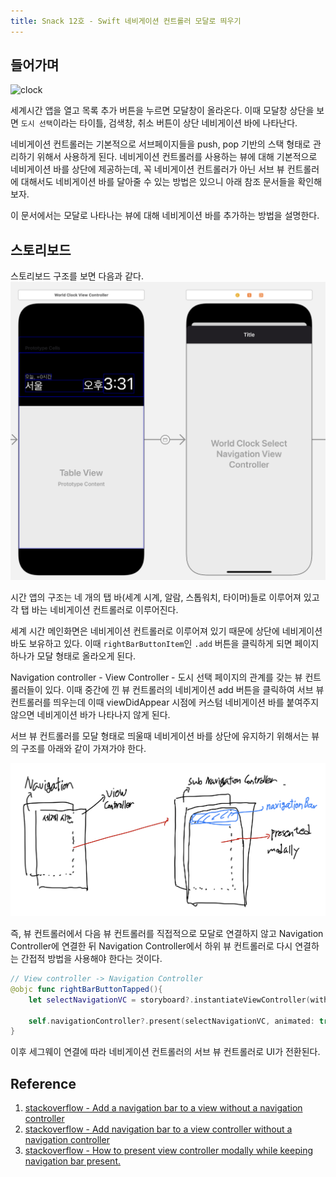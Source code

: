 ```yaml
---
title: Snack 12호 - Swift 네비게이션 컨트롤러 모달로 띄우기
---
```


## 들어가며

![clock](../.vuepress/assets/snack/clock.gif)

세계시간 앱을 열고 목록 추가 버튼을 누르면 모달창이 올라온다. 이때 모달창 상단을 보면 `도시 선택`이라는 타이틀, 검색창, 취소 버튼이 상단 네비게이션 바에 나타난다.

네비게이션 컨트롤러는 기본적으로 서브페이지들을 push, pop 기반의 스택 형태로 관리하기 위해서 사용하게 된다. 네비게이션 컨트롤러를 사용하는 뷰에 대해 기본적으로 네비게이션 바를 상단에 제공하는데, 꼭 네비게이션 컨트롤러가 아닌 서브 뷰 컨트롤러에 대해서도 네비게이션 바를 달아줄 수 있는 방법은 있으니 아래 참조 문서들을 확인해보자.

이 문서에서는 모달로 나타나는 뷰에 대해 네비게이션 바를 추가하는 방법을 설명한다.

## 스토리보드

스토리보드 구조를 보면 다음과 같다.
![clock-story](../.vuepress/assets/snack/clock-story.png)

시간 앱의 구조는 네 개의 탭 바(세계 시계, 알람, 스톱워치, 타이머)들로 이루어져 있고 각 탭 바는 네비게이션 컨트롤러로 이루어진다.

세계 시간 메인화면은 네비게이션 컨트롤러로 이루어져 있기 때문에 상단에 네비게이션 바도 보유하고 있다. 이때 `rightBarButtonItem`인 `.add` 버튼을 클릭하게 되면 페이지 하나가 모달 형태로 올라오게 된다.

Navigation controller - View Controller - 도시 선택 페이지의 관계를 갖는 뷰 컨트롤러들이 있다. 이때 중간에 낀 뷰 컨트롤러의 네비게이션 add 버튼을 클릭하여 서브 뷰 컨트롤러를 띄우는데 이때 viewDidAppear 시점에 커스텀 네비게이션 바를 붙여주지 않으면 네비게이션 바가 나타나지 않게 된다.

서브 뷰 컨트롤러를 모달 형태로 띄울때 네비게이션 바를 상단에 유지하기 위해서는 뷰의 구조를 아래와 같이 가져가야 한다.

![navigation](../.vuepress/assets/snack/navigation.jpg)

즉, 뷰 컨트롤러에서 다음 뷰 컨트롤러를 직접적으로 모달로 연결하지 않고 Navigation Controller에 연결한 뒤 Navigation Controller에서 하위 뷰 컨트롤러로 다시 연결하는 간접적 방법을 사용해야 한다는 것이다.

```swift
// View controller -> Navigation Controller
@objc func rightBarButtonTapped(){
    let selectNavigationVC = storyboard?.instantiateViewController(withIdentifier: "WorldClockSelectNavigationController") as! WorldClockSelectNavigationViewController

    self.navigationController?.present(selectNavigationVC, animated: true)
}
```

이후 세그웨이 연결에 따라 네비게이션 컨트롤러의 서브 뷰 컨트롤러로 UI가 전환된다.

## Reference

1. [stackoverflow - Add a navigation bar to a view without a navigation controller](https://stackoverflow.com/questions/23859785/add-a-navigation-bar-to-a-view-without-a-navigation-controller)
2. [stackoverflow - Add navigation bar to a view controller without a navigation controller](https://stackoverflow.com/questions/38003427/add-navigation-bar-to-a-view-controller-without-a-navigation-controller)
3. [stackoverflow - How to present view controller modally while keeping navigation bar present.](https://stackoverflow.com/questions/47100596/how-to-present-view-controller-modally-while-keeping-navigation-bar-present-fo)
